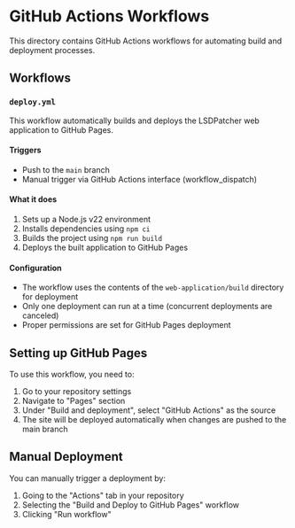 # GitHub Actions Workflows

This directory contains GitHub Actions workflows for automating build and deployment processes.

## Workflows

### `deploy.yml`

This workflow automatically builds and deploys the LSDPatcher web application to GitHub Pages.

#### Triggers
- Push to the `main` branch
- Manual trigger via GitHub Actions interface (workflow_dispatch)

#### What it does
1. Sets up a Node.js v22 environment
2. Installs dependencies using `npm ci`
3. Builds the project using `npm run build`
4. Deploys the built application to GitHub Pages

#### Configuration
- The workflow uses the contents of the `web-application/build` directory for deployment
- Only one deployment can run at a time (concurrent deployments are canceled)
- Proper permissions are set for GitHub Pages deployment

## Setting up GitHub Pages

To use this workflow, you need to:

1. Go to your repository settings
2. Navigate to "Pages" section
3. Under "Build and deployment", select "GitHub Actions" as the source
4. The site will be deployed automatically when changes are pushed to the main branch

## Manual Deployment

You can manually trigger a deployment by:
1. Going to the "Actions" tab in your repository
2. Selecting the "Build and Deploy to GitHub Pages" workflow
3. Clicking "Run workflow"